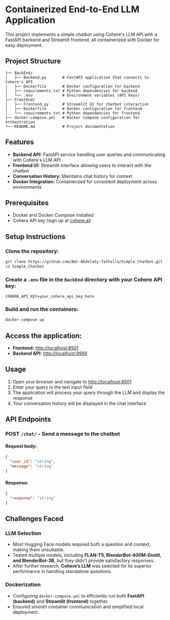 # Containerized End-to-End LLM Application

This project implements a simple chatbot using Cohere's LLM API with a FastAPI backend and Streamlit frontend, all containerized with Docker for easy deployment.

## Project Structure
```
├── BackEnd/
│   ├── Backend.py       # FastAPI application that connects to Cohere's API
│   ├── Dockerfile       # Docker configuration for backend
│   ├── requirements.txt # Python dependencies for backend
│   └── .env             # Environment variables (API keys)
├── FrontEnd/
│   ├── Frontend.py      # Streamlit UI for chatbot interaction
│   ├── Dockerfile       # Docker configuration for frontend
│   └── requirements.txt # Python dependencies for frontend
├── docker-compose.yml   # Docker Compose configuration for orchestration
└── README.md            # Project documentation
```

## Features
- **Backend API:** FastAPI service handling user queries and communicating with Cohere's LLM API
- **Frontend UI:** Streamlit interface allowing users to interact with the chatbot
- **Conversation History:** Maintains chat history for context
- **Docker Integration:** Containerized for consistent deployment across environments

## Prerequisites
- Docker and Docker Compose installed
- Cohere API key (sign up at [cohere.ai](https://cohere.ai))

## Setup Instructions

### Clone the repository:
```bash
git clone https://github.com/Amr-Abdelaty-fathalla/Simple_Chatbot.git
cd Simple_Chatbot
```

### Create a `.env` file in the `BackEnd` directory with your Cohere API key:
```env
COHERE_API_KEY=your_cohere_api_key_here
```

### Build and run the containers:
```bash
docker-compose up 
```

## Access the application:
- **Frontend:** [http://localhost:8501](http://localhost:8501)
- **Backend API:** [http://localhost:9999](http://localhost:9999)

## Usage
1. Open your browser and navigate to [http://localhost:8501](http://localhost:8501)
2. Enter your query in the text input field
3. The application will process your query through the LLM and display the response
4. Your conversation history will be displayed in the chat interface

## API Endpoints
### **POST** `/chat/` - Send a message to the chatbot
#### **Request body:**
```json
{
  "user_id": "string",
  "message": "string"
}
```
#### **Response:**
```json
{
  "response": "string"
}
```
## Challenges Faced

### LLM Selection  
- Most Hugging Face models required both a question and context, making them unsuitable.  
- Tested multiple models, including **FLAN-T5, BlenderBot-400M-Distill, and BlenderBot-3B**, but they didn't provide satisfactory responses.  
- After further research, **Cohere’s LLM** was selected for its superior performance in handling standalone questions.  

### Dockerization  
- Configuring `docker-compose.yml` to efficiently run both **FastAPI (backend)** and **Streamlit (frontend)** together.  
- Ensured smooth container communication and simplified local deployment.  

